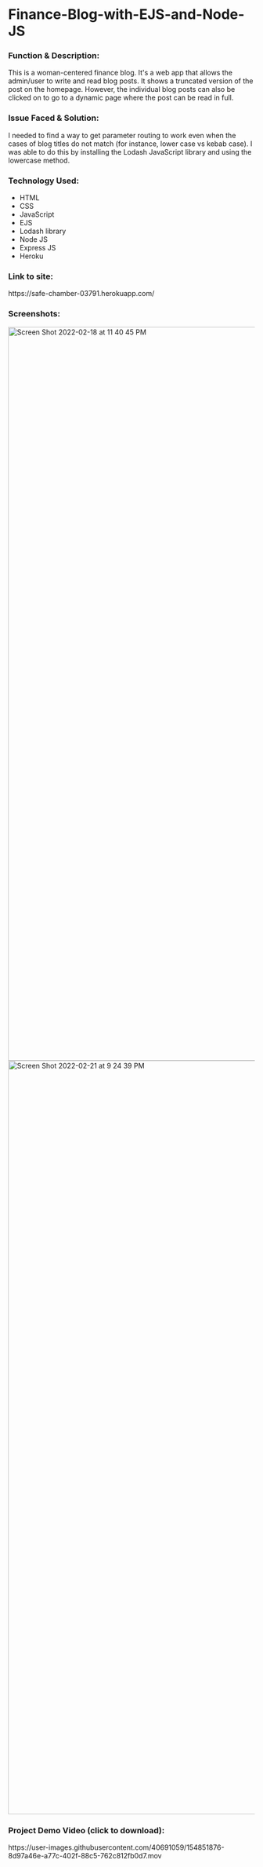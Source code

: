 # Finance-Blog-with-EJS-and-Node-JS

<h3>Function & Description:</h3>
This is a woman-centered finance blog. It's a web app that allows the admin/user to write and read blog posts. It shows a truncated version of the post on the homepage. However, the individual blog posts can also be clicked on to go to a dynamic page where the post can be read in full.

<h3>Issue Faced & Solution:</h3>
I needed to find a way to get parameter routing to work even when the cases of blog titles do not match (for instance, lower case vs kebab case). I was able to do this by installing the Lodash JavaScript library and using the lowercase method.

<h3>Technology Used:</h3>

- HTML
- CSS
- JavaScript
- EJS
- Lodash library
- Node JS
- Express JS
- Heroku

<h3>Link to site:</h3>
https://safe-chamber-03791.herokuapp.com/


<h3>Screenshots:</h3>
<img width="1495" alt="Screen Shot 2022-02-18 at 11 40 45 PM" src="https://user-images.githubusercontent.com/40691059/154750874-fb5206c5-098a-4dec-8225-aae528b71c9e.png">

<img width="1536" alt="Screen Shot 2022-02-21 at 9 24 39 PM" src="https://user-images.githubusercontent.com/40691059/155002482-52d96e9d-99e9-440b-9d7a-c8124c9398d9.png">


<h3>Project Demo Video (click to download):</h3> 
https://user-images.githubusercontent.com/40691059/154851876-8d97a46e-a77c-402f-88c5-762c812fb0d7.mov




